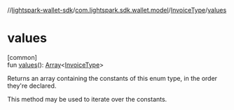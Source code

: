 //[lightspark-wallet-sdk](../../../index.md)/[com.lightspark.sdk.wallet.model](../index.md)/[InvoiceType](index.md)/[values](values.md)

# values

[common]\
fun [values](values.md)(): [Array](https://kotlinlang.org/api/latest/jvm/stdlib/kotlin/-array/index.html)&lt;[InvoiceType](index.md)&gt;

Returns an array containing the constants of this enum type, in the order they're declared.

This method may be used to iterate over the constants.
